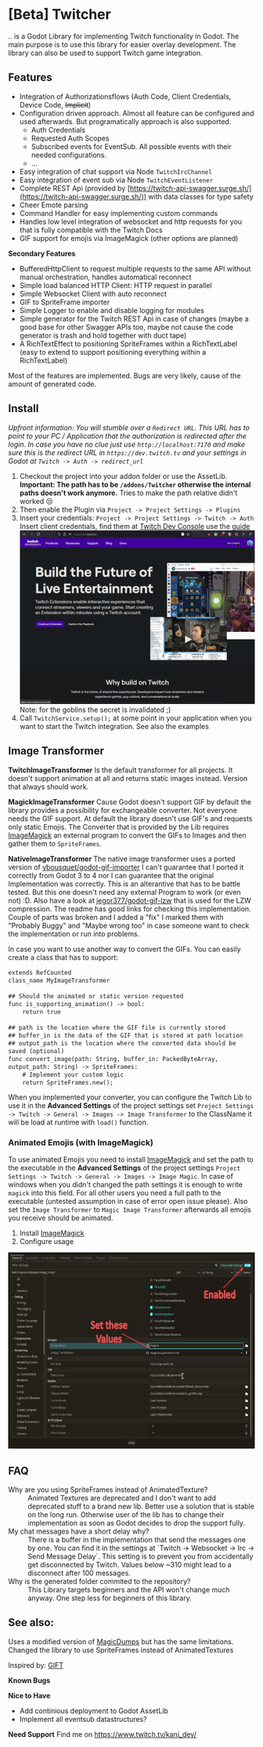 # [Beta] Twitcher
.. is a Godot Library for implementing Twitch functionality in Godot.
The main purpose is to use this library for easier overlay development.
The library can also be used to support Twitch game integration.

## Features
- Integration of Authorizationsflows (Auth Code, Client Credentials, Device Code, ~~Implicit~~)
- Configuration driven approach. Almost all feature can be configured and used afterwards. But programatically approach is also supported.
  - Auth Credentials
  - Requested Auth Scopes
  - Subscribed events for EventSub. All possible events with their needed configurations.
  - ...
- Easy integration of chat support via Node `TwitchIrcChannel`
- Easy integration of event sub via Node `TwitchEventListener`
- Complete REST Api (provided by [https://twitch-api-swagger.surge.sh/](https://twitch-api-swagger.surge.sh/)) with data classes for type safety
- Cheer Emote parsing
- Command Handler for easy implementing custom commands
- Handles low level integration of websocket and http requests for you that is fully compatible with the Twitch Docs
- GIF support for emojis via ImageMagick (other options are planned)

**Secondary Features**
- BufferedHttpClient to request multiple requests to the same API without manual orchestration, handles automatical reconnect
- Simple load balanced HTTP Client: HTTP request in parallel
- Simple Websocket Client with auto reconnect
- GIF to SpriteFrame importer
- Simple Logger to enable and disable logging for modules
- Simple generator for the Twitch REST Api in case of changes (maybe a good base for other Swagger APIs too, maybe not cause the code generator is trash and hold together with duct tape)
- A RichTextEffect to positioning SpriteFrames within a RichTextLabel (easy to extend to support positioning everything within a RichTextLabel)

Most of the features are implemented. Bugs are very likely, cause of the amount of generated code.

## Install
*Upfront information: You will stumble over a `Redirect URL`. This URL has to point to your PC / Application that the authorization is redirected after the login.
In case you have no clue just use `http://localhost:7170` and make sure this is the redirect URL in `https://dev.twitch.tv` and your settings in Godot at `Twitch -> Auth -> redirect_url`*

1. Checkout the project into your addon folder or use the AssetLib. **Important: The path has to be `/addons/Twitcher` otherwise the internal paths doesn't work anymore.**
   Tries to make the path relative didn't worked 😒
2. Then enable the Plugin via `Project -> Project Settings -> Plugins`
3. Insert your credentials: `Project -> Project Settings -> Twitch -> Auth`
   Insert client credentials, find them at [Twitch Dev Console](https://dev.twitch.tv/) use the [guide](https://dev.twitch.tv/docs/authentication/register-app/)
	  <img src="./documentation/create-credentials.gif" alt="how-to-create-credentials" width="600">
   	  Note: for the goblins the secret is invalidated ;)
4. Call `TwitchService.setup();` at some point in your application when you want to start the Twitch integration. See also the examples

## Image Transformer

**TwitchImageTransformer**
Is the default transformer for all projects. It doesn't support animation at all and returns static images instead.
Version that always should work.

**MagickImageTransformer**
Cause Godot doesn't support GIF by default the library provides a possibility for exchangeable converter.
Not everyone needs the GIF support. At default the library doesn't use GIF's and requests only static Emojis.
The Converter that is provided by the Lib requires [ImageMagick](https://imagemagick.org)
an external program to convert the GIFs to Images and then gather them to `SpriteFrames`.

**NativeImageTransformer**
The native image transformer uses a ported version of [vbousquet/godot-gif-importer](https://github.com/vbousquet/godot-gif-importer)
I can't guarantee that I ported it correctly from Godot 3 to 4 nor I can guarantee that the original Implementation was correctly.
This is an alterantive that has to be battle tested. But this one doesn't need any external Program to work (or even not) :D.
Also have a look at [jegor377/godot-gif-lzw](https://github.com/jegor377/godot-gif-lzw) that is used for the LZW compression.
The readme has good links for checking this implementation. Couple of parts was broken and I added a "fix"
I marked them with "Probably Buggy" and "Maybe wrong too" in case someone want to check the implementation or run into problems.

In case you want to use another way to convert the GIFs. You can easily create a class that has to support:

```gdscript
extends RefCounted
class_name MyImageTransformer

## Should the animated or static version requested
func is_supporting_animation() -> bool:
	return true

## path is the location where the GIF file is currently stored
## buffer_in is the data of the GIF that is stored at path location
## output_path is the location where the converted data should be saved (optional)
func convert_image(path: String, buffer_in: PackedByteArray, output_path: String) -> SpriteFrames:
	# Implement your custom logic
	return SpriteFrames.new();

```
When you implemented your converter, you can configure the Twitch Lib to use it in the **Advanced Settings** of the project settings
set `Project Settings -> Twitch -> General -> Images -> Image Transformer` to the ClassName it will be load at runtime with `load()` function.

### Animated Emojis (with ImageMagick)
To use animated Emojis you need to install [ImageMagick](https://imagemagick.org) and set the path to the executable in
the **Advanced Settings** of the project settings `Project Settings -> Twitch -> General -> Images -> Image Magic`. In case of windows
when you didn't changed the path settings it is enough to write `magick` into this field.
For all other users you need a full path to the executable (untested assumption in case of error open issue please).
Also set the `Image Transformer` to `Magic Image Transformer` afterwards all emojis you receive should be animated.

1. Install [ImageMagick](https://imagemagick.org)
2. Configure usage
<img alt="Configure GIF Support" src="./documentation/setup-gifs.png" height="400">

## FAQ
<dl>
	<dt>Why are you using SpriteFrames instead of AnimatedTexture?</dt>
	<dd>Animated Textures are deprecated and I don't want to add deprecated stuff to a brand new lib. Better use a
		solution that is stable on the long run. Otherwise user of the lib has to change their implementation as soon
		as Godot decides to drop the support fully.</dd>
	<dt>My chat messages have a short delay why?</dt>
	<dd>There is a buffer in the implementation that send the messages one by one.
		You can find it in the settings at `Twitch -> Websocket -> Irc -> Send Message Delay`. This setting is to prevent
		you from accidentally get disconnected by Twitch. Values below ~310 might lead to a disconnect after 100 messages.
	</dd>
	<dt>Why is the generated folder commited to the repository?</dt>
	<dd>This Library targets beginners and the API won't change much anyway. One step less for beginners of this library.</dd>
</dl>

## See also:
Uses a modified version of [MagicDumps](https://github.com/erodozer/magick-dumps)
but has the same limitations.
Changed the library to use SpriteFrames instead of AnimatedTextures

Inspired by: [GIFT](https://github.com/issork/gift/)

**Known Bugs**

**Nice to Have**
- Add continious deployment to Godot AssetLib
- Implement all eventsub datastructures?

**Need Support**
Find me on https://www.twitch.tv/kani_dev/
